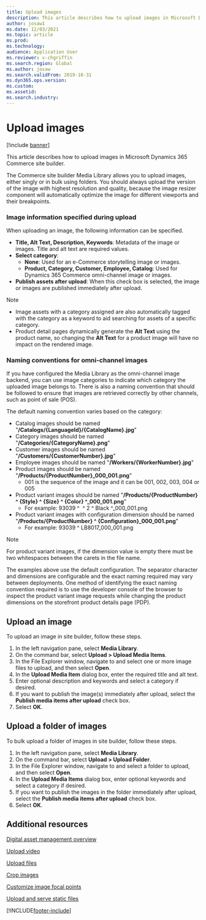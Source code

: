 ```yaml
---
title: Upload images
description: This article describes how to upload images in Microsoft Dynamics 365 Commerce site builder.
author: josaw1
ms.date: 12/03/2021
ms.topic: article
ms.prod: 
ms.technology: 
audience: Application User
ms.reviewer: v-chgriffin
ms.search.region: Global
ms.author: josaw
ms.search.validFrom: 2019-10-31
ms.dyn365.ops.version: 
ms.custom: 
ms.assetid: 
ms.search.industry: 
---
```


# Upload images

[!include [banner](includes/banner.md)]

This article describes how to upload images in Microsoft Dynamics 365 Commerce site builder.

The Commerce site builder Media Library allows you to upload images, either singly or in bulk using folders. You should always upload the version of the image with highest resolution and quality, because the image resizer component will automatically optimize the image for different viewports and their breakpoints.

### Image information specified during upload

When uploading an image, the following information can be specified.

- **Title, Alt Text, Description, Keywords**: Metadata of the image or images. Title and alt text are required values.
- **Select category**:
    - **None**: Used for an e-Commerce storytelling image or images.
    - **Product, Category, Customer, Employee, Catalog**: Used for Dynamics 365 Commerce omni-channel image or images.
- **Publish assets after upload**: When this check box is selected, the image or images are published immediately after upload.

> [!NOTE]
> - Image assets with a category assigned are also automatically tagged with the category as a keyword to aid searching for assets of a specific category.
> - Product detail pages dynamically generate the **Alt Text** using the product name, so changing the **Alt Text** for a product image will have no impact on the rendered image.

### Naming conventions for omni-channel images 

If you have configured the Media Library as the omni-channel image backend, you can use image categories to indicate which category the uploaded image belongs to. There is also a naming convention that should be followed to ensure that images are retrieved correctly by other channels, such as point of sale (POS).

The default naming convention varies based on the category:
- Catalog images should be named "**/Catalogs/\{LanguageId\}/\{CatalogName\}.jpg**"
- Category images should be named "**/Categories/\{CategoryName\}.png**"
- Customer images should be named "**/Customers/\{CustomerNumber\}.jpg**"
- Employee images should be named "**/Workers/\{WorkerNumber\}.jpg**"
- Product images should be named "**/Products/\{ProductNumber\}\_000_001.png**"
    - 001 is the sequence of the image and it can be 001, 002, 003, 004 or 005
- Product variant images should be named "**/Products/\{ProductNumber\} \^ \{Style\} \^ \{Size\} \^ \{Color\} \^\_000_001.png**"
    - For example: 93039 \^ &nbsp;\^ 2 \^ Black \^\_000_001.png
- Product variant images with configuration dimension should be named "**/Products/\{ProductNumber\} \^ \{Configuration\}\_000_001.png**"
    - For example: 93039 \^ LB8017_000_001.png

> [!NOTE]
> For product variant images, if the dimension value is empty there must be two whitespaces between the carets in the file name.

The examples above use the default configuration. The separator character and dimensions are configurable and the exact naming required may vary between deployments. One method of identifying the exact naming convention required is to use the developer console of the browser to inspect the product variant image requests while changing the product dimensions on the storefront product details page (PDP).

## Upload an image

To upload an image in site builder, follow these steps.

1. In the left navigation pane, select **Media Library**.
1. On the command bar, select **Upload \> Upload Media Items**.
1. In the File Explorer window, navigate to and select one or more image files to upload, and then select **Open**.
1. In the **Upload Media Item** dialog box, enter the required title and alt text.
1. Enter optional description and keywords and select a category if desired. 
1. If you want to publish the image(s) immediately after upload, select the **Publish media items after upload** check box.
1. Select **OK**.

## Upload a folder of images

To bulk upload a folder of images in site builder, follow these steps.

1. In the left navigation pane, select **Media Library**.
1. On the command bar, select **Upload \> Upload Folder**.
1. In the File Explorer window, navigate to and select a folder to upload, and then select **Open**.
1. In the **Upload Media Items** dialog box, enter optional keywords and select a category if desired. 
1. If you want to publish the images in the folder immediately after upload, select the **Publish media items after upload** check box.
1. Select **OK**.

## Additional resources

[Digital asset management overview](dam-overview.md)

[Upload video](dam-upload-video.md)

[Upload files](dam-upload-files.md)

[Crop images](dam-crop-images.md)

[Customize image focal points](dam-custom-focal-point.md)

[Upload and serve static files](upload-serve-static-files.md)


[!INCLUDE[footer-include](../includes/footer-banner.md)]
